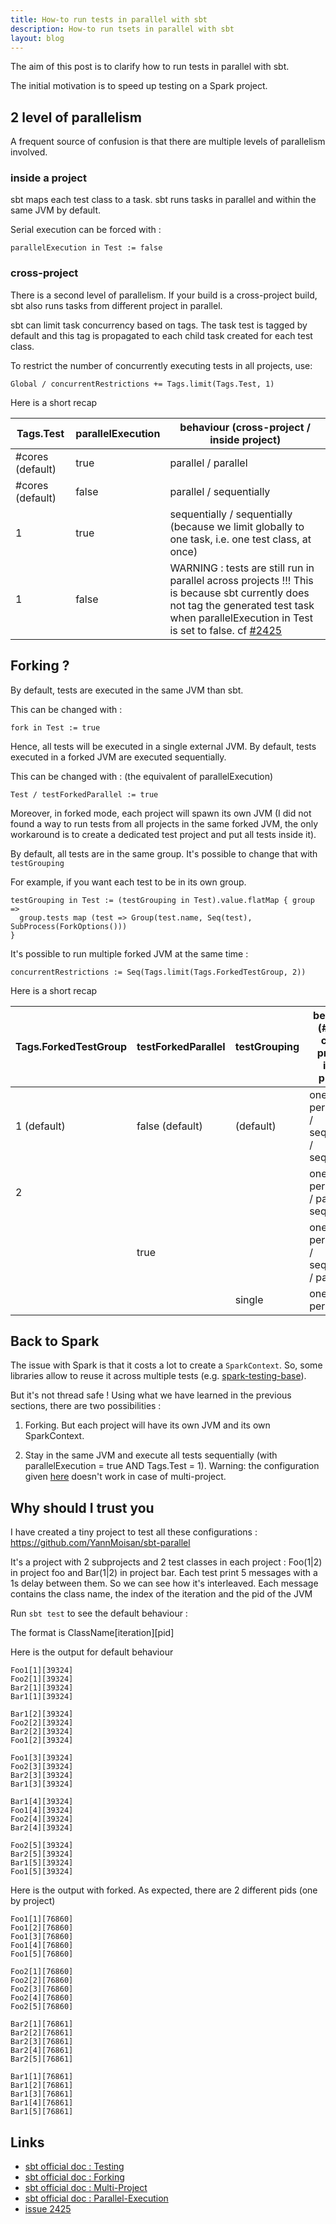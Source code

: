 ```yaml
---
title: How-to run tests in parallel with sbt
description: How-to run tsets in parallel with sbt
layout: blog
---
```

The aim of this post is to clarify how to run tests in parallel with sbt.

The initial motivation is to speed up testing on a Spark project.

## 2 level of parallelism

A frequent source of confusion is that there are multiple levels of parallelism involved.

### inside a project

sbt maps each test class to a task. sbt runs tasks in parallel and within the same JVM by default.

Serial execution can be forced with :

```
parallelExecution in Test := false
```

### cross-project

There is a second level of parallelism. If your build is a cross-project build, sbt also runs tasks
from different project in parallel.

sbt can limit task concurrency based on tags. The task test is tagged by default and this tag is
propagated to each child task created for each test class.

To restrict the number of concurrently executing tests in all projects, use:

```
Global / concurrentRestrictions += Tags.limit(Tags.Test, 1)
```

Here is a short recap

| Tags.Test         | parallelExecution | behaviour (cross-project / inside project)                                                                                                                                                                                           |
|-------------------|-------------------|--------------------------------------------------------------------------------------------------------------------------------------------------------------------------------------------------------------------------------------|
| \#cores (default) | true              | parallel / parallel                                                                                                                                                                                                                  |
| \#cores (default) | false             | parallel / sequentially                                                                                                                                                                                                              |
| 1                 | true              | sequentially / sequentially (because we limit globally to one task, i.e. one test class, at once)                                                                                                                                    |
| 1                 | false             | WARNING : tests are still run in parallel across projects !!! This is because sbt currently does not tag the generated test task when parallelExecution in Test is set to false. cf [\#2425](https://github.com/sbt/sbt/issues/2425) |

## Forking ?

By default, tests are executed in the same JVM than sbt.

This can be changed with :

```
fork in Test := true
```

Hence, all tests will be executed in a single external JVM. By default, tests executed in a forked
JVM are executed sequentially.

This can be changed with : (the equivalent of parallelExecution)

```
Test / testForkedParallel := true
```

Moreover, in forked mode, each project will spawn its own JVM (I did not found a way to run tests
from all projects in the same forked JVM, the only workaround is to create a dedicated test project
and put all tests inside it).

By default, all tests are in the same group. It's possible to change that with `testGrouping`

For example, if you want each test to be in its own group.

```
testGrouping in Test := (testGrouping in Test).value.flatMap { group =>
  group.tests map (test => Group(test.name, Seq(test), SubProcess(ForkOptions()))
}
```

It's possible to run multiple forked JVM at the same time :

```
concurrentRestrictions := Seq(Tags.limit(Tags.ForkedTestGroup, 2))
```

Here is a short recap

| Tags.ForkedTestGroup | testForkedParallel | testGrouping | behaviour (\#JVM / cross-project / inside project) |
|----------------------|--------------------|--------------|----------------------------------------------------|
| 1 (default)          | false (default)    | (default)    | one JVM per project / sequentially / sequentially  |
| 2                    |                    |              | one JVM per project / parallel / sequentially      |
|                      | true               |              | one JVM per project / sequentially / parallel      |
|                      |                    | single       | one JVM per test                                   |

## Back to Spark

The issue with Spark is that it costs a lot to create a `SparkContext`. So, some libraries allow to
reuse it across multiple tests (e.g.
[spark-testing-base](https://github.com/holdenk/spark-testing-base)).

But it's not thread safe ! Using what we have learned in the previous sections, there are two
possibilities :

1. Forking. But each project will have its own JVM and its own SparkContext.

2. Stay in the same JVM and execute all tests sequentially (with parallelExecution = true
AND Tags.Test = 1). Warning: the configuration given
[here](https://github.com/holdenk/spark-testing-base#special-considerations) doesn't work in case of
multi-project.

## Why should I trust you

I have created a tiny project to test all these configurations :
<https://github.com/YannMoisan/sbt-parallel>

It's a project with 2 subprojects and 2 test classes in each project : Foo(1|2) in project foo and
Bar(1|2) in project bar. Each test print 5 messages with a 1s delay between them. So we can see how
it's interleaved. Each message contains the class name, the index of the iteration and the pid of
the JVM

Run `sbt test` to see the default behaviour :

The format is ClassName\[iteration\]\[pid\]

Here is the output for default behaviour

```
Foo1[1][39324]
Foo2[1][39324]
Bar2[1][39324]
Bar1[1][39324]

Bar1[2][39324]
Foo2[2][39324]
Bar2[2][39324]
Foo1[2][39324]

Foo1[3][39324]
Foo2[3][39324]
Bar2[3][39324]
Bar1[3][39324]

Bar1[4][39324]
Foo1[4][39324]
Foo2[4][39324]
Bar2[4][39324]

Foo2[5][39324]
Bar2[5][39324]
Bar1[5][39324]
Foo1[5][39324]
```

Here is the output with forked. As expected, there are 2 different pids (one by project)

```
Foo1[1][76860]
Foo1[2][76860]
Foo1[3][76860]
Foo1[4][76860]
Foo1[5][76860]

Foo2[1][76860]
Foo2[2][76860]
Foo2[3][76860]
Foo2[4][76860]
Foo2[5][76860]

Bar2[1][76861]
Bar2[2][76861]
Bar2[3][76861]
Bar2[4][76861]
Bar2[5][76861]

Bar1[1][76861]
Bar1[2][76861]
Bar1[3][76861]
Bar1[4][76861]
Bar1[5][76861]
```

## Links

-   [sbt official doc : Testing](https://www.scala-sbt.org/1.x/docs/Testing.html)
-   [sbt official doc : Forking](https://www.scala-sbt.org/1.x/docs/Forking.html)
-   [sbt official doc : Multi-Project](https://www.scala-sbt.org/1.x/docs/Multi-Project.html)
-   [sbt official doc :
    Parallel-Execution](https://www.scala-sbt.org/1.x/docs/Parallel-Execution.html)
-   [issue 2425](https://github.com/sbt/sbt/issues/2425)

